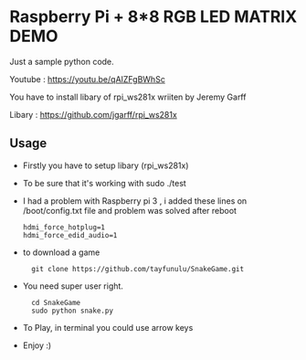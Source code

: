 Raspberry Pi + 8*8 RGB LED MATRIX DEMO 
=====================================

Just a sample python code. 

  Youtube : https://youtu.be/qAIZFgBWhSc

You have to install libary of rpi_ws281x wriiten by Jeremy Garff

  Libary : https://github.com/jgarff/rpi_ws281x

## Usage

  - Firstly you have to setup libary (rpi_ws281x) 
  - To be sure that it's working  with sudo ./test
  - I had a problem with Raspberry pi 3 , i added these lines on /boot/config.txt file and problem was solved after reboot

		hdmi_force_hotplug=1
		hdmi_force_edid_audio=1

- to download a game

		git clone https://github.com/tayfunulu/SnakeGame.git

- You need super user right. 
	
		cd SnakeGame
		sudo python snake.py 
	
- To Play, in terminal you could use arrow keys 
- Enjoy :) 
